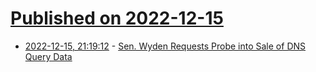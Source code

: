 # [Published on 2022-12-15](index.md)

* [2022-12-15, 21:19:12](https://lobste.rs/s/zyngjg/sen_wyden_requests_probe_into_sale_dns) - [Sen. Wyden Requests Probe into Sale of DNS Query Data](https://www.wyden.senate.gov/imo/media/doc/Signed%20Neustar%20letter%2012.15.22.pdf)
